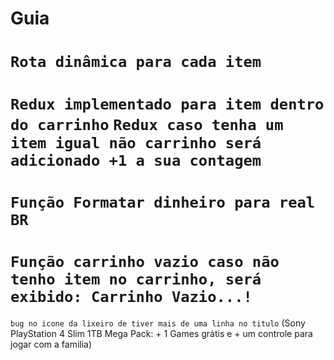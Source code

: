 # Guia

`Rota dinâmica para cada item`
===============================
`Redux implementado para item dentro do carrinho`
`Redux caso tenha um item igual não carrinho será adicionado +1 a sua contagem`
===============================
`Função Formatar dinheiro para real BR`
===============================
`Função carrinho vazio caso não tenho item no carrinho, será exibido: Carrinho Vazio...!`
===============================
`bug no icone da lixeiro de tiver mais de uma linha no titulo`
(Sony PlayStation 4 Slim 1TB Mega Pack: + 1 Games grátis e + um controle para jogar com a familia)

